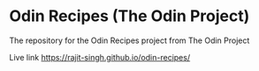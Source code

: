 # Odin Recipes (The Odin Project)

The repository for the Odin Recipes project from The Odin Project

Live link https://rajit-singh.github.io/odin-recipes/